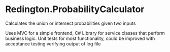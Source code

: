 # Redington.ProbabilityCalculator
Calculates the union or intersect probabilities given two inputs

Uses MVC for a simple frontend, C# Library for service classes that perform business logic.
Unit tests for most functionality, could be improved with acceptance testing verifying output of log file
